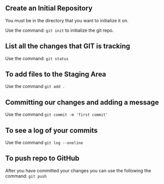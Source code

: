 ## Create an Initial Repository

You must be in the directory that you want to initialize it on.

Use the command: `git init` to initialize the git repo.

## List all the changes that GIT is tracking

Use the command: `git status`

## To add files to the Staging Area

Use the command `git add .`

## Committing our changes and adding a message

Use the command `git commit -m 'first commit'`

## To see a log of your commits

Use the command `git log --oneline`

## To push repo to GitHub

After you have committed your changes you can use the following the command: `git push`
